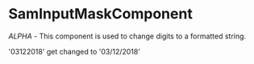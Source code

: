 # SamInputMaskComponent

*ALPHA* - This component is used to change digits to a formatted string.

'03122018' get changed to '03/12/2018'